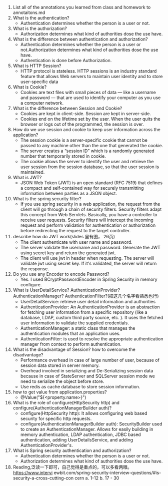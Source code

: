 1. List all of the annotations you learned from class and homework to annotaitons.md
2. What is the authentication?
    * Authentication determines whether the person is a user or not.
3. What is the authorization?
    * Authorization determines what kind of authorities dose the use have.
4. What is the difference between authentication and authorization?
    * Authentication determines whether the person is a user or not.Authorization determines what kind of authorities dose the use have.
    * Authentication is done before Authorization. 
5. What is HTTP Session?
    * HTTP protocol is stateless. HTTP sessions is an industry standard feature that allows Web servers to maintain user identity and to store user-specific data
6. What is Cookie?
   * Cookies are text files with small pieces of data — like a username and password — that are used to identify your computer as you use a computer network.
7. What is the difference between Session and Cookie?
    * Cookies are kept in client-side. Session are kept in server-side.
    * Cookies end on the lifetime set by the user. When the user quits the browser or logs out of the programmed, the session is over.
8. How do we use session and cookie to keep user information across the application?
    * The session cookie is a server-specific cookie that cannot be passed to any machine other than the one that generated the cookie. 
    * The server creates a “session ID” which is a randomly generated number that temporarily stored in cookie. 
    * The cookie allows the server to identify the user and retrieve the user session from the session database, so that the user session is maintained.
9. What is JWT?
    * JSON Web Token (JWT) is an open standard (RFC 7519) that defines a compact and self-contained way for securely transmitting information between parties as a JSON object.
10. What is the spring security filter?
    * If you use spring security in a web application, the request from the client will go through a chain of security filters. Security filters adapt this concept from Web Servlets. Basically, you have a controller to receive user requests. Security filters will intercept the incoming request and perform validation for authentication or authorization before redirecting the request to the target controller.
11. describe how do JWT work(slides 里有图， 26页)
    * The client authenticate with user name and password.
    * The server validate the username and password. Generate the JWT using secret key and return the generated jwt.
    * The client will use jwt in header when requesting. The server will validate jwt using secret key. If it's validated, the server will return the response.
12. Do you use any Encoder to encode Password?
    * Yes. I used BCryptPasswordEncoder in Spring Security in memory configure.
13. What is UserDetailService? AuthenticationProvider?AuthenticationManager? AuthenticationFilter?(把这几个名字看熟悉也行)
    * UserDetailService: retrieve user detail information and authorities
    * AuthenticationProvider: An AuthenticationProvider is an abstraction for fetching user information from a specific repository (like a database, LDAP, custom third party source, etc. ). It uses the fetched user information to validate the supplied credentials.
    * AuthenticationManager: a static class that manages the authentication modules that an application uses.
    * AuthenticationFilter: is used to resolve the appropriate authentication manager from context to perform authentication.
14. What is the disadvantage of Session? how to overcome the disadvantage?
    * Performance overhead in case of large number of user, because of session data stored in server memory.
    * Overhead involved in serializing and De-Serializing session data because in case of StateServer and SQLServer session mode we need to serialize the object before store.
    * Use redis as cache database to store session information.
15. how to get value from application.properties?
    * @Value("${<property.name>}")
16. What is the role of configure(HttpSecurity http) and configure(AuthenticationManagerBuilder auth)?
    * configure(HttpSecurity http): It allows configuring web based security for specific http requests.
    * configure(AuthenticationManagerBuilder auth):  SecurityBuilder used to create an AuthenticationManager. Allows for easily building in memory authentication, LDAP authentication, JDBC based authentication, adding UserDetailsService, and adding AuthenticationProvider's.
17. What is Spring security authentication and authorization?
    * Authentication determines whether the person is a user or not.
    * Authorization determines what kind of authorities dose the use have.
18. Reading,泛读一下即可，自己觉得是重点的，可以多看两眼。https://www.intervi ewbit.com/spring-security-interview-questions/#is-security-a-cross-cutting-con cern
    a. 1-12
    b. 17 - 30
